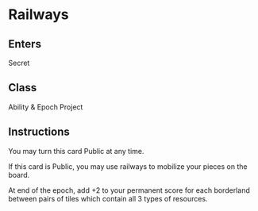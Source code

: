 # Railways

## Enters

Secret

## Class

Ability & Epoch Project

## Instructions

You may turn this card Public at any time.

If this card is Public, you may use railways to mobilize your pieces on the board.

At end of the epoch, add +2 to your permanent score for each borderland between pairs of tiles which contain all 3 types of resources.
